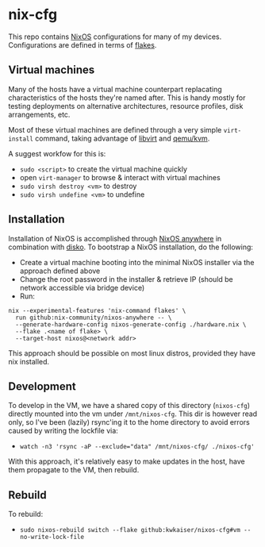 # nix-cfg

This repo contains [NixOS](https://nixos.org/) configurations for many of my devices. Configurations are defined in terms of [flakes](https://nixos.wiki/wiki/Flakes).

## Virtual machines

Many of the hosts have a virtual machine counterpart replacating characteristics of the hosts they're named after. This is handy mostly for testing deployments on alternative architectures, resource profiles, disk arrangements, etc.

Most of these virtual machines are defined through a very simple `virt-install` command, taking advantage of [libvirt](https://wiki.archlinux.org/title/Libvirt) and [qemu/kvm](https://wiki.archlinux.org/title/QEMU).

A suggest workfow for this is:

- `sudo <script>` to create the virtual machine quickly
- open `virt-manager` to browse & interact with virtual machines
- `sudo virsh destroy <vm>` to destroy
- `sudo virsh undefine <vm>` to undefine

## Installation

Installation of NixOS is accomplished through [NixOS anywhere](https://github.com/nix-community/nixos-anywhere) in combination with [disko](https://github.com/nix-community/disko). To bootstrap a NixOS installation, do the following:

- Create a virtual machine booting into the minimal NixOS installer via the approach defined above
- Change the root password in the installer & retrieve IP (should be network accessible via bridge device)
- Run:

```
nix --experimental-features 'nix-command flakes' \
  run github:nix-community/nixos-anywhere -- \
  --generate-hardware-config nixos-generate-config ./hardware.nix \
  --flake .<name of flake> \
  --target-host nixos@<network addr>
```

This approach should be possible on most linux distros, provided they have nix installed.

## Development

To develop in the VM, we have a shared copy of this directory (`nixos-cfg`) directly mounted into the vm under `/mnt/nixos-cfg`. This dir is however read only, so I've been (lazily) rsync'ing it to the home directory to avoid errors caused by writing the lockfile via:

- `watch -n3 'rsync -aP --exclude="data" /mnt/nixos-cfg/ ./nixos-cfg'`

With this approach, it's relatively easy to make updates in the host, have them propagate to the VM, then rebuild.

## Rebuild

To rebuild:

- `sudo nixos-rebuild switch --flake github:kwkaiser/nixos-cfg#vm --no-write-lock-file`
